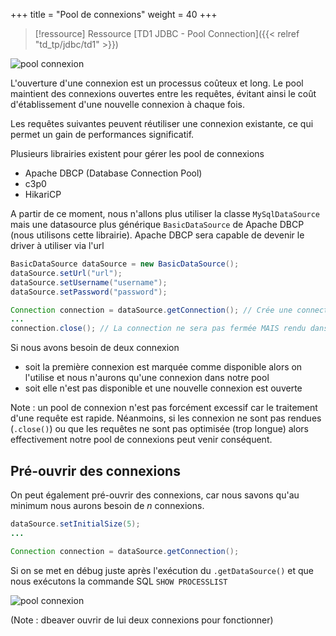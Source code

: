 +++
title = "Pool de connexions"
weight = 40
+++

> [!ressource] Ressource
> [TD1 JDBC - Pool Connection]({{< relref "td_tp/jdbc/td1" >}})

![pool connexion](jdbc/images/poolconnection.png)

L'ouverture d'une connexion est un processus coûteux et long. Le pool maintient des connexions ouvertes entre les requêtes, évitant ainsi le coût d'établissement d'une nouvelle connexion à chaque fois.

Les requêtes suivantes peuvent réutiliser une connexion existante, ce qui permet un gain de performances significatif.

Plusieurs librairies existent pour gérer les pool de connexions
- Apache DBCP (Database Connection Pool)
- c3p0
- HikariCP

A partir de ce moment, nous n'allons plus utiliser la classe `MySqlDataSource` mais une datasource plus générique `BasicDataSource` de Apache DBCP (nous utilisons cette librairie). Apache DBCP sera capable de devenir le driver à utiliser via l'url


```java
BasicDataSource dataSource = new BasicDataSource();
dataSource.setUrl("url");
dataSource.setUsername("username");
dataSource.setPassword("password");

Connection connection = dataSource.getConnection(); // Crée une connection et l'ajoute dans le pool
...
connection.close(); // La connection ne sera pas fermée MAIS rendu dans le pool (la marque disponible)
```

Si nous avons besoin de deux connexion
- soit la première connexion est marquée comme disponible alors on l'utilise et nous n'aurons qu'une connexion dans notre pool
- soit elle n'est pas disponible et une nouvelle connexion est ouverte

Note : un pool de connexion n'est pas forcément excessif car le traitement d'une requête est rapide. Néanmoins, si les connexion ne sont pas rendues (`.close()`) ou que les requêtes ne sont pas optimisée (trop longue) alors effectivement notre pool de connexions peut venir conséquent.

## Pré-ouvrir des connexions
On peut également pré-ouvrir des connexions, car nous savons qu'au minimum nous aurons besoin de *n* connexions.

```java
dataSource.setInitialSize(5);
...

Connection connection = dataSource.getConnection();
```

Si on se met en débug juste après l'exécution du `.getDataSource()` et que nous exécutons la commande SQL `SHOW PROCESSLIST`

![pool connexion](../images/poolconnection2.png)

(Note : dbeaver ouvrir de lui deux connexions pour fonctionner)
